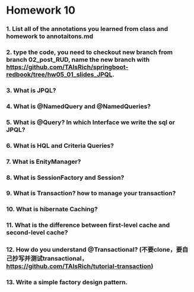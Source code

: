 # Homework 10
### 1.  List all of the annotations you learned from class and homework to annotaitons.md
### 2.  type the code, you need to checkout new branch from branch 02_post_RUD, name the new branch with https://github.com/TAIsRich/springboot-redbook/tree/hw05_01_slides_JPQL.
### 3.  What is JPQL?
### 4.  What is @NamedQuery and @NamedQueries?
### 5.  What is @Query? In which Interface we write the sql or JPQL?
### 6.  What is HQL and Criteria Queries?
### 7. What is EnityManager?
### 8.  What is SessionFactory and Session?
### 9.  What is Transaction? how to manage your transaction?
### 10. What is hibernate Caching?
### 11. What is the difference between first-level cache and second-level cache?
### 12. How do you understand @Transactional? (不要clone，要自己抄写并测试transactional，https://github.com/TAIsRich/tutorial-transaction)
### 13. Write a simple factory design pattern.